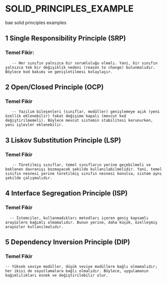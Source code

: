 # SOLID_PRINCIPLES_EXAMPLE
bae solid principles examples

## 1  Single Responsibility Principle (SRP)
   ### Temel Fikir:
       -- Her sınıfın yalnızca bir sorumluluğu olmalı. Yani, bir sınıfın yalnızca tek bir değişiklik nedeni (reason to change) bulunmalıdır. Böylece kod bakımı ve genişletilmesi kolaylaşır.


## 2  Open/Closed Principle (OCP)
   ### Temel Fikir
       -- Yazılım bileşenleri (sınıflar, modüller) genişlemeye açık (yeni özellik eklenebilir) fakat değişime kapalı (mevcut kod değiştirilmemeli). Böylece mevcut sistemin stabilitesi korunurken, yeni işlevler eklenebilir.
## 3  Liskov Substitution Principle (LSP)
   ### Temel Fikir
       -- Türetilmiş sınıflar, temel sınıfların yerine geçebilmeli ve beklenen davranışı bozmayacak şekilde kullanılabilmelidir. Yani, temel sınıfın nesnesi yerine türetilmiş sınıfın nesnesi konulsa, sistem aynı şekilde çalışmalıdır.
## 4  Interface Segregation Principle (ISP)
  ### Temel Fikir
      -- İstemciler, kullanmadıkları metodları içeren geniş kapsamlı arayüzlere bağımlı olmamalıdır. Bunun yerine, daha küçük, özelleşmiş arayüzler kullanılmalıdır.
## 5  Dependency Inversion Principle (DIP)
  ### Temel Fikir
    -- Yüksek seviye modüller, düşük seviye modüllere bağlı olmamalıdır; her ikisi de soyutlamalara bağlı olmalıdır. Böylece, uygulamanın bağımlılıkları esnek ve değiştirilebilir olur.